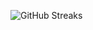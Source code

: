 ![GitHub Streaks](https://github-streaks-mqc9.onrender.com/streak/happilli/image?theme=midnight&cache_bust=1743226406&lang=ja)

